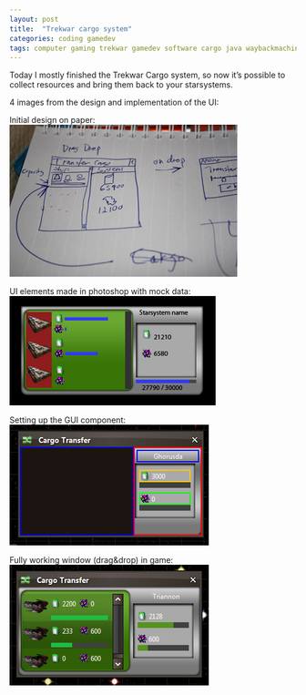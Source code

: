 ```yaml
---
layout: post
title:  "Trekwar cargo system"
categories: coding gamedev
tags: computer gaming trekwar gamedev software cargo java waybackmachine startrek user-interface design
---
```


Today I mostly finished the Trekwar Cargo system, so now it’s possible to collect resources and bring them back to your starsystems.

4 images from the design and implementation of the UI:

Initial design on paper:
![Trekwar cargo system sketch](/images/2010-trekwar-gui1.jpg)

UI elements made in photoshop with mock data:
![Trekwar cargo system photoshop](/images/2010-trekwar-gui2.png)

Setting up the GUI component:
![Trekwar cargo system WIP](/images/2010-trekwar-gui3.jpg)


Fully working window (drag&drop) in game:
![Trekwar cargo system](/images/2010-trekwar-gui4.jpg)



